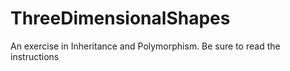# ThreeDimensionalShapes
An exercise in Inheritance and Polymorphism. Be sure to read the instructions
